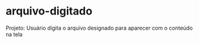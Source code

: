 # arquivo-digitado
Projeto: Usuário digita o arquivo designado para aparecer com o conteúdo na tela
